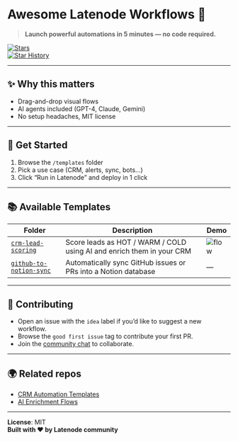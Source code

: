 # Awesome Latenode Workflows 🚀

> **Launch powerful automations in 5 minutes — no code required.**

[![Stars](https://img.shields.io/github/stars/latenode/awesome-latenode-workflows?style=social)](...)  
[![Star History](./star-history.svg)](#)

---

## ✨ Why this matters

- Drag-and-drop visual flows
- AI agents included (GPT-4, Claude, Gemini)
- No setup headaches, MIT license

---

## 🏁 Get Started

1. Browse the `/templates` folder
2. Pick a use case (CRM, alerts, sync, bots…)
3. Click “Run in Latenode” and deploy in 1 click

---

## 📚 Available Templates

| Folder | Description | Demo |
|--------|-------------|------|
| [`crm-lead-scoring`](templates/crm-lead-scoring) | Score leads as HOT / WARM / COLD using AI and enrich them in your CRM | ![flow](templates/crm-lead-scoring/flow.gif) |
| [`github-to-notion-sync`](templates/github-to-notion-sync) | Automatically sync GitHub issues or PRs into a Notion database | — |

---

## 🤝 Contributing

- Open an issue with the `idea` label if you’d like to suggest a new workflow.
- Browse the `good first issue` tag to contribute your first PR.
- Join the [community chat](https://t.me/latenode_chat) to collaborate.

---

## 🌍 Related repos

- [CRM Automation Templates](https://github.com/latenode/crm-automation-templates-latenode)
- [AI Enrichment Flows](https://github.com/latenode/ai-lead-enrichment-latenode)

---

**License**: MIT  
**Built with ❤️ by Latenode community**
